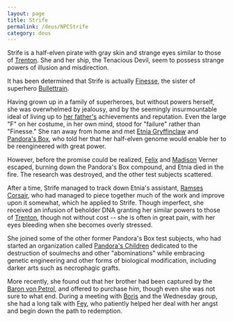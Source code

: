 ```yaml
---
layout: page
title: Strife
permalink: /deus/NPCStrife
category: deus
---
```

Strife is a half-elven pirate with gray skin and strange eyes similar to those of [Trenton](CharPublicMark). She and her ship, the Tenacious Devil, seem to possess strange powers of illusion and misdirection.

It has been determined that Strife is actually [Finesse](NPCLaura), the sister of superhero [Bullettrain](NPCMarcus).

Having grown up in a family of superheroes, but without powers herself, she was overwhelmed by jealousy, and by the seemingly insurmountable ideal of living up to [her father's](NPCMoses) achievements and reputation. Even the large &quot;F&quot; on her costume, in her own mind, stood for &quot;failure&quot; rather than &quot;Finesse.&quot; She ran away from home and met [Etnia Gryffinclaw](NPCEtnia) and [Pandora's Box](OrgPandora), who told her that her half-elven genome would enable her to be reengineered with great power.

However, before the promise could be realized, [Felix](NPCFelix) and [Madison](NPCMadison) Verner escaped, burning down the Pandora's Box compound, and Etnia died in the fire. The research was destroyed, and the other test subjects scattered.

After a time, Strife managed to track down Etnia's assistant, [Ramses Corsair](NPCRamses), who had managed to piece together much of the work and improve upon it somewhat, which he applied to Strife. Though imperfect, she received an infusion of beholder DNA granting her similar powers to those of [Trenton](CharPublicMark), though not without cost -- she is often in great pain, with her eyes bleeding when she becomes overly stressed.

She joined some of the other former Pandora's Box test subjects, who had started an organization called [Pandora's Children](OrgChildren) dedicated to the destruction of soulmechs and other &quot;abominations&quot; while embracing genetic engineering and other forms of biological modification, including darker arts such as necrophagic grafts.

More recently, she found out that her brother had been captured by the [Baron von Petrol](NPCVonPetrol), and offered to purchase him, though even she was not sure to what end. During a meeting with [Boris](NPCBoris) and the Wednesday group, she had a long talk with [Fey](CharPublicDanielle), who patiently helped her deal with her angst and begin down the path to redemption.
